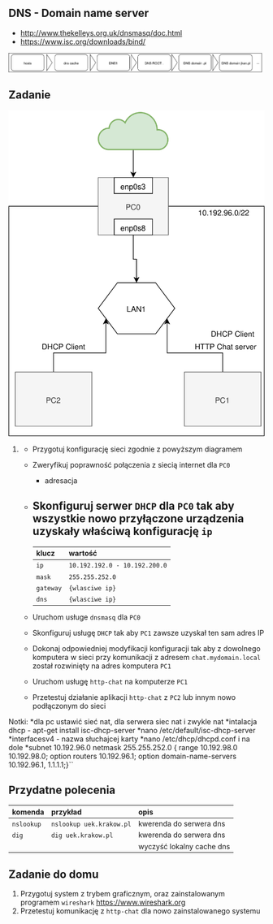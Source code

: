 DNS - Domain name server
------------------------

  * http://www.thekelleys.org.uk/dnsmasq/doc.html
  * https://www.isc.org/downloads/bind/
  
  ![dns query](dns-query.svg)

Zadanie
------------

![zadanie 9](dns.svg)

1.
   * Przygotuj konfigurację sieci zgodnie z powyższym diagramem
   * Zweryfikuj poprawność połączenia z siecią internet dla ``PC0``
      * adresacja
   * Skonfiguruj serwer ``DHCP`` dla ``PC0`` tak aby wszystkie nowo przyłączone urządzenia uzyskały właściwą konfigurację
      ``ip`` 
      -------------------------
      | klucz    |  wartość   |
      | ------------- |:-------------|  
      |   ``ip``   |   ``10.192.192.0 - 10.192.200.0``  |
      |   ``mask`` |   ``255.255.252.0``                |
      |   ``gateway`` |     ``{wlasciwe ip}``              |
      |   ``dns``  |  ``{wlasciwe ip}``                 |
     
   * Uruchom usługe ``dnsmasq`` dla ``PC0``
   * Skonfiguruj usługę ``DHCP`` tak aby ``PC1`` zawsze uzyskał ten sam adres IP
   * Dokonaj odpowiedniej modyfikacji konfiguracji tak aby z dowolnego komputera w sieci 
   przy komunikacji z adresem ``chat.mydomain.local`` został rozwinięty na adres komputera ``PC1``
   * Uruchom usługę ``http-chat`` na komputerze ``PC1``
   * Przetestuj działanie aplikacji ``http-chat`` z ``PC2`` lub innym nowo podłączonym do sieci
   
Notki:
*dla pc ustawić sieć nat, dla serwera siec nat i zwykle nat
*intalacja dhcp - apt-get install isc-dhcp-server
*nano /etc/default/isc-dhcp-server
*interfacesv4 - nazwa słuchajcej karty
*nano /etc/dhcp/dhcpd.conf i na dole
*subnet 10.192.96.0 netmask 255.255.252.0 {
range 10.192.98.0 10.192.98.0;
option routers 10.192.96.1;
option domain-name-servers 10.192.96.1, 1.1.1.1;}``
 
   

Przydatne polecenia
-------------------


| komenda    |  przykład   | opis  |
| ------------- |:-------------| :---------------| 
|   ``nslookup``    | ``nslookup uek.krakow.pl`` | kwerenda do serwera dns |
|   ``dig``         | ``dig uek.krakow.pl``      | kwerenda do serwera dns |
|                   |                            | wyczyść lokalny cache dns |   


Zadanie do domu
---------------

1. Przygotuj system z trybem graficznym, oraz zainstalowanym programem 
``wireshark`` https://www.wireshark.org
2. Przetestuj komunikację z ``http-chat`` dla nowo zainstalowanego systemu
  
